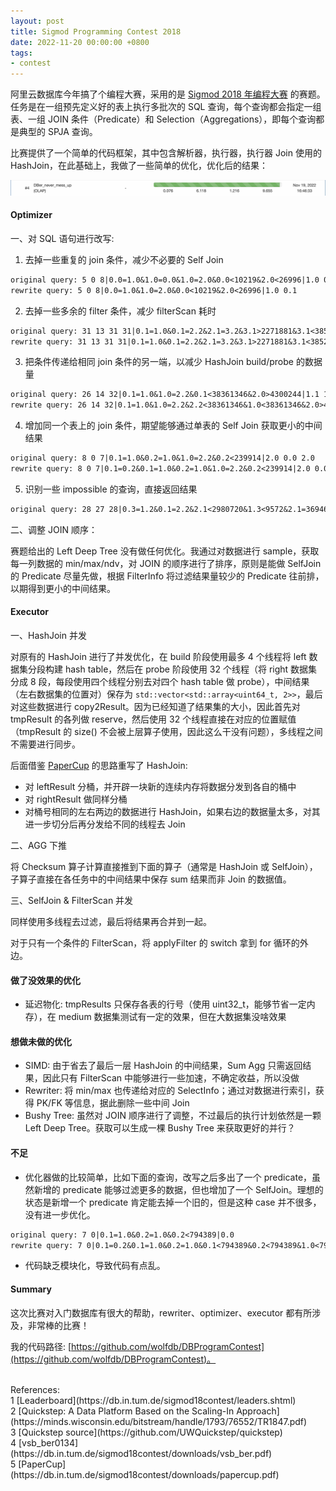 ```yaml
---
layout: post
title: Sigmod Programming Contest 2018
date: 2022-11-20 00:00:00 +0800
tags:
- contest
---
```


阿里云数据库今年搞了个编程大赛，采用的是 [Sigmod 2018 年编程大赛](https://db.in.tum.de/sigmod18contest/task.shtml) 的赛题。任务是在一组预先定义好的表上执行多批次的 SQL 查询，每个查询都会指定一组表、一组 JOIN 条件（Predicate）和 Selection（Aggregations），即每个查询都是典型的 SPJA 查询。

比赛提供了一个简单的代码框架，其中包含解析器，执行器，执行器 Join 使用的 HashJoin，在此基础上，我做了一些简单的优化，优化后的结果：

![](/assets/2022/dber_never_mess_up.jpg)

#### Optimizer

一、对 SQL 语句进行改写:

1. 去掉一些重复的 join 条件，减少不必要的 Self Join
```txt
original query: 5 0 8|0.0=1.0&1.0=0.0&1.0=2.0&0.0<10219&2.0<26996|1.0 0.1
rewrite query: 5 0 8|0.0=1.0&1.0=2.0&0.0<10219&2.0<26996|1.0 0.1
```

2. 去掉一些多余的 filter 条件，减少 filterScan 耗时
```txt
original query: 31 13 31 31|0.1=1.0&0.1=2.2&2.1=3.2&3.1>2271881&3.1<3852590&3.1<5146007|1.1 0.0 0.1
rewrite query: 31 13 31 31|0.1=1.0&0.1=2.2&2.1=3.2&3.1>2271881&3.1<3852590|1.1 0.0 0.1
```

3. 把条件传递给相同 join 条件的另一端，以减少 HashJoin build/probe 的数据量
```txt
original query: 26 14 32|0.1=1.0&1.0=2.2&0.1<38361346&2.0>4300244|1.1 1.0
rewrite query: 26 14 32|0.1=1.0&1.0=2.2&2.2<38361346&1.0<38361346&2.0>4300244&0.1<38361346|1.1 1.0
```

4. 增加同一个表上的 join 条件，期望能够通过单表的 Self Join 获取更小的中间结果
```txt
original query: 8 0 7|0.1=1.0&0.2=1.0&1.0=2.2&0.2<239914|2.0 0.0 2.0
rewrite query: 8 0 7|0.1=0.2&0.1=1.0&0.2=1.0&1.0=2.2&0.2<239914|2.0 0.0 2.0
```

5. 识别一些 impossible 的查询，直接返回结果
```txt
original query: 28 27 28|0.3=1.2&0.1=2.2&2.1<2980720&1.3<9572&2.1=3694644|2.0 0.3 1.1
```

二、调整 JOIN 顺序：

赛题给出的 Left Deep Tree 没有做任何优化。我通过对数据进行 sample，获取每一列数据的 min/max/ndv，对 JOIN 的顺序进行了排序，原则是能做 SelfJoin 的 Predicate 尽量先做，根据 FilterInfo 将过滤结果量较少的 Predicate 往前排，以期得到更小的中间结果。

#### Executor

一、HashJoin 并发

对原有的 HashJoin 进行了并发优化，在 build 阶段使用最多 4 个线程将 left 数据集分段构建 hash table，然后在 probe 阶段使用 32 个线程（将 right 数据集分成 8 段，每段使用四个线程分别去对四个 hash table 做 probe），中间结果（左右数据集的位置对）保存为 `std::vector<std::array<uint64_t, 2>>`，最后对这些数据进行 copy2Result。因为已经知道了结果集的大小，因此首先对 tmpResult 的各列做 reserve，然后使用 32 个线程直接在对应的位置赋值（tmpResult 的 size() 不会被上层算子使用，因此这么干没有问题），多线程之间不需要进行同步。

后面借鉴 [PaperCup](https://db.in.tum.de/sigmod18contest/downloads/papercup.pdf) 的思路重写了 HashJoin:

- 对 leftResult 分桶，并开辟一块新的连续内存将数据分发到各自的桶中
- 对 rightResult 做同样分桶
- 对桶号相同的左右两边的数据进行 HashJoin，如果右边的数据量太多，对其进一步切分后再分发给不同的线程去 Join

二、AGG 下推

将 Checksum 算子计算直接推到下面的算子（通常是 HashJoin 或 SelfJoin），子算子直接在各任务中的中间结果中保存 sum 结果而非 Join 的数据值。

三、SelfJoin & FilterScan 并发

同样使用多线程去过滤，最后将结果再合并到一起。

对于只有一个条件的 FilterScan，将 applyFilter 的 switch 拿到 for 循环的外边。

#### 做了没效果的优化

- 延迟物化: tmpResults 只保存各表的行号（使用 uint32_t，能够节省一定内存），在 medium 数据集测试有一定的效果，但在大数据集没啥效果

#### 想做未做的优化

- SIMD: 由于省去了最后一层 HashJoin 的中间结果，Sum Agg 只需返回结果，因此只有 FilterScan 中能够进行一些加速，不确定收益，所以没做
- Rewriter: 将 min/max 也传递给对应的 SelectInfo；通过对数据进行索引，获得 PK/FK 等信息，据此删除一些中间 Join
- Bushy Tree: 虽然对 JOIN 顺序进行了调整，不过最后的执行计划依然是一颗 Left Deep Tree。获取可以生成一棵 Bushy Tree 来获取更好的并行？

#### 不足

- 优化器做的比较简单，比如下面的查询，改写之后多出了一个 predicate，虽然新增的 predicate 能够过滤更多的数据，但也增加了一个 SelfJoin。理想的状态是新增一个 predicate 肯定能去掉一个旧的，但是这种 case 并不很多，没有进一步优化。
```txt
original query: 7 0|0.1=1.0&0.2=1.0&0.2<794389|0.0
rewrite query: 7 0|0.1=0.2&0.1=1.0&0.2=1.0&0.1<794389&0.2<794389&1.0<794389|0.0
```

- 代码缺乏模块化，导致代码有点乱。

#### Summary

这次比赛对入门数据库有很大的帮助，rewriter、optimizer、executor 都有所涉及，非常棒的比赛！

我的代码路径: [https://github.com/wolfdb/DBProgramContest](https://github.com/wolfdb/DBProgramContest)。

<br>
<span class="post-meta">
References:
</span>
<br>
<span class="post-meta">
1 [Leaderboard](https://db.in.tum.de/sigmod18contest/leaders.shtml)<br>
2 [Quickstep: A Data Platform Based on the Scaling-In Approach](https://minds.wisconsin.edu/bitstream/handle/1793/76552/TR1847.pdf)<br>
3 [Quickstep source](https://github.com/UWQuickstep/quickstep)<br>
4 [vsb_ber0134](https://db.in.tum.de/sigmod18contest/downloads/vsb_ber.pdf)<br>
5 [PaperCup](https://db.in.tum.de/sigmod18contest/downloads/papercup.pdf)<br>
</span>
